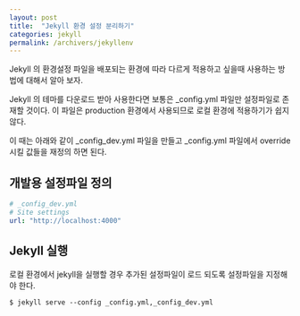 ```yaml
---
layout: post
title:  "Jekyll 환경 설정 분리하기"
categories: jekyll
permalink: /archivers/jekyllenv
---
```


Jekyll 의 환경설정 파일을 배포되는 환경에 따라 다르게 적용하고 싶을때 사용하는 방법에 대해서 알아 보자.

Jekyll 의 테마를 다운로드 받아 사용한다면 보통은 _config.yml 파일만 설정파일로 존재할 것이다.
이 파일은 production 환경에서 사용되므로 로컬 환경에 적용하기가 쉽지 않다.

이 때는 아래와 같이 _config_dev.yml 파일을 만들고 _config.yml 파일에서 override 시킬 값들을 재정의 하면 된다.

## 개발용 설정파일 정의 ##

```yaml
# _config_dev.yml
# Site settings
url: "http://localhost:4000" 
```

## Jekyll 실행 ##

로컬 환경에서 jekyll을 실행할 경우 추가된 설정파일이 로드 되도록 설정파일을 지정해야 한다.

```shell
$ jekyll serve --config _config.yml,_config_dev.yml
```